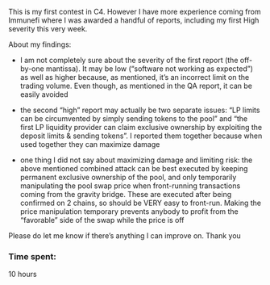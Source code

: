This is my first contest in C4. However I have more experience coming from Immunefi where I was awarded a handful of reports, including my first High severity this very week.

About my findings:

- I am not completely sure about the severity of the first report (the off-by-one mantissa). It may be low (“software not working as expected”) as well as higher because, as mentioned, it’s an incorrect limit on the trading volume. Even though, as mentioned in the QA report, it can be easily avoided

- the second “high” report may actually be two separate issues: “LP limits can be circumvented by simply sending tokens to the pool” and “the first LP liquidity provider can claim exclusive ownership by exploiting the deposit limits & sending tokens”. I reported them together because when used together they can maximize damage

- one thing I did not say about maximizing damage and limiting risk: the above mentioned combined attack can be best executed by keeping permanent exclusive ownership of the pool, and only temporarily manipulating the pool swap price when front-running transactions coming from the gravity bridge. These are executed after being confirmed on 2 chains, so should be VERY easy to front-run. Making the price manipulation temporary prevents anybody to profit from the “favorable” side of the swap while the price is off

Please do let me know if there’s anything I can improve on. Thank you

### Time spent:
10 hours